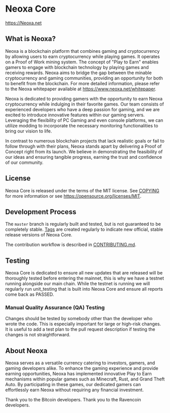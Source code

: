 Neoxa Core
==================================

https://Neoxa.net

What is Neoxa?
-----------------
Neoxa is a blockchain platform that combines gaming and cryptocurrency by allowing users to earn cryptocurrency while playing games. It operates on a Proof of Work mining system. The concept of "Play to Earn" enables gamers to engage with blockchain technology by playing games and receiving rewards. Neoxa aims to bridge the gap between the minable cryptocurrency and gaming communities, providing an opportunity for both to benefit from the blockchain. For more detailed information, please refer to the Neoxa whitepaper available at https://www.neoxa.net/whitepaper.

Neoxa is dedicated to providing gamers with the opportunity to earn Neoxa cryptocurrency while indulging in their favorite games. Our team consists of experienced developers who have a deep passion for gaming, and we are excited to introduce innovative features within our gaming servers. Leveraging the flexibility of PC Gaming and even console platforms, we can utilize modding to incorporate the necessary monitoring functionalities to bring our vision to life.

In contrast to numerous blockchain projects that lack realistic goals or fail to follow through with their plans, Neoxa stands apart by delivering a Proof of Concept right from its launch. We believe in demonstrating the feasibility of our ideas and ensuring tangible progress, earning the trust and confidence of our community.

License
-------

Neoxa Core is released under the terms of the MIT license. See [COPYING](COPYING) for more
information or see https://opensource.org/licenses/MIT.

Development Process
-------------------

The `master` branch is regularly built and tested, but is not guaranteed to be
completely stable. [Tags](https://github.com/NeoxaChain/Neoxa/tags) are created
regularly to indicate new official, stable release versions of Neoxa Core.

The contribution workflow is described in [CONTRIBUTING.md](CONTRIBUTING.md).

Testing
-------
Neoxa Core is dedicated to ensure all new updates that are released will be thoroughly tested before entering the mainnet, this is why we have a testnet running alongside our main chain. While the testnet is running we will regularly run unit_testing that is built into Neoxa Core and ensure all reports come back as PASSED.


### Manual Quality Assurance (QA) Testing

Changes should be tested by somebody other than the developer who wrote the
code. This is especially important for large or high-risk changes. It is useful
to add a test plan to the pull request description if testing the changes is
not straightforward.

About Neoxa
--------------

Neoxa serves as a versatile currency catering to investors, gamers, and gaming developers alike. To enhance the gaming experience and provide earning opportunities, Neoxa has implemented innovative Play to Earn mechanisms within popular games such as Minecraft, Rust, and Grand Theft Auto. By participating in these games, our dedicated gamers can effortlessly earn Neoxa without requiring any financial investment.

Thank you to the Bitcoin developers.
Thank you to the Ravencoin developers.
